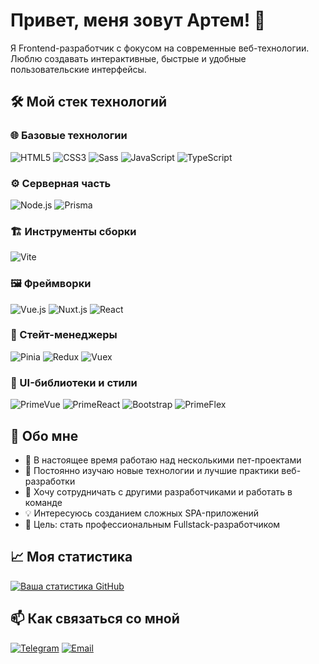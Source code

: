 # Привет, меня зовут Артем! 👋

Я Frontend-разработчик с фокусом на современные веб-технологии. Люблю создавать интерактивные, быстрые и удобные пользовательские интерфейсы.

## 🛠 Мой стек технологий

### 🌐 Базовые технологии
![HTML5](https://img.shields.io/badge/HTML5-E34F26?style=for-the-badge&logo=html5&logoColor=white)
![CSS3](https://img.shields.io/badge/CSS3-1572B6?style=for-the-badge&logo=css3&logoColor=white)
![Sass](https://img.shields.io/badge/Sass-CC6699?style=for-the-badge&logo=sass&logoColor=white)
![JavaScript](https://img.shields.io/badge/JavaScript-F7DF1E?style=for-the-badge&logo=javascript&logoColor=black)
![TypeScript](https://img.shields.io/badge/TypeScript-007ACC?style=for-the-badge&logo=typescript&logoColor=white)

### ⚙️ Серверная часть
![Node.js](https://img.shields.io/badge/Node.js-339933?style=for-the-badge&logo=nodedotjs&logoColor=white)
![Prisma](https://img.shields.io/badge/Prisma-3982CE?style=for-the-badge&logo=Prisma&logoColor=white)

### 🏗 Инструменты сборки
![Vite](https://img.shields.io/badge/Vite-B73BFE?style=for-the-badge&logo=vite&logoColor=FFD62E)

### 🖼 Фреймворки
![Vue.js](https://img.shields.io/badge/Vue.js-4FC08D?style=for-the-badge&logo=vuedotjs&logoColor=white)
![Nuxt.js](https://img.shields.io/badge/Nuxt-002E3B?style=for-the-badge&logo=nuxtdotjs&logoColor=#00DC82)
![React](https://img.shields.io/badge/React-20232A?style=for-the-badge&logo=react&logoColor=61DAFB)

### 🧮 Стейт-менеджеры
![Pinia](https://img.shields.io/badge/Pinia-ffe433?style=for-the-badge&logo=pinia&logoColor=000000)
![Redux](https://img.shields.io/badge/Redux-593D88?style=for-the-badge&logo=redux&logoColor=white)
![Vuex](https://img.shields.io/badge/Vuex-4FC08D?style=for-the-badge&logo=vue.js&logoColor=white)

### 🎨 UI-библиотеки и стили
![PrimeVue](https://img.shields.io/badge/PrimeVue-4FC08D?style=for-the-badge)
![PrimeReact](https://img.shields.io/badge/PrimeReact-61DAFB?style=for-the-badge)
![Bootstrap](https://img.shields.io/badge/Bootstrap-563D7C?style=for-the-badge&logo=bootstrap&logoColor=white)
![PrimeFlex](https://img.shields.io/badge/PrimeFlex-4FC08D?style=for-the-badge)

## 🚀 Обо мне

- 🔭 В настоящее время работаю над несколькими пет-проектами
- 🌱 Постоянно изучаю новые технологии и лучшие практики веб-разработки
- 👯 Хочу сотрудничать с другими разработчиками и работать в команде
- 💡 Интересуюсь созданием сложных SPA-приложений
- 🎯 Цель: стать профессиональным Fullstack-разработчиком

## 📈 Моя статистика

[![Ваша статистика GitHub](https://github-readme-stats.vercel.app/api?username=DizLyric&show_icons=true&theme=radical)](https://github.com/DizLyric)

## 📫 Как связаться со мной

[![Telegram](https://img.shields.io/badge/Telegram-2CA5E0?style=for-the-badge&logo=telegram&logoColor=white)](https://t.me/DizLyric)
[![Email](https://img.shields.io/badge/Gmail-D14836?style=for-the-badge&logo=gmail&logoColor=white)](mailto:DizLyric@yandex.ru)
